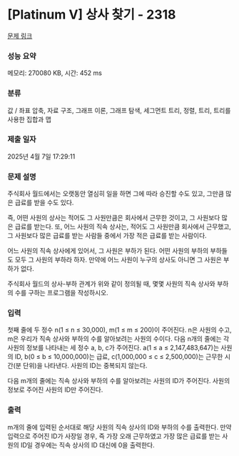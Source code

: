 # [Platinum V] 상사 찾기 - 2318 

[문제 링크](https://www.acmicpc.net/problem/2318) 

### 성능 요약

메모리: 270080 KB, 시간: 452 ms

### 분류

값 / 좌표 압축, 자료 구조, 그래프 이론, 그래프 탐색, 세그먼트 트리, 정렬, 트리, 트리를 사용한 집합과 맵

### 제출 일자

2025년 4월 7일 17:29:11

### 문제 설명

<p>주식회사 월드에서는 오랫동안 열심히 일을 하면 그에 따라 승진할 수도 있고, 그만큼 많은 급료를 받을 수도 있다.</p>

<p>즉, 어떤 사원의 상사는 적어도 그 사원만큼은 회사에서 근무한 것이고, 그 사원보다 많은 급료를 받는다. 또, 어느 사원의 직속 상사는, 적어도 그 사원만큼 회사에서 근무했고, 그 사원보다 많은 급료를 받는 사람들 중에서 가장 적은 급료를 받는 사람이다.</p>

<p>어느 사원의 직속 상사에게 있어서, 그 사원은 부하가 된다. 어떤 사원의 부하의 부하들도 모두 그 사원의 부하라 하자. 만약에 어느 사원이 누구의 상사도 아니면 그 사원은 부하가 없다.</p>

<p>주식회사 월드의 상사-부하 관계가 위와 같이 정의될 때, 몇몇 사원의 직속 상사와 부하의 수를 구하는 프로그램을 작성하시오.</p>

### 입력 

 <p>첫째 줄에 두 정수 n(1 ≤ n ≤ 30,000), m(1 ≤ m ≤ 200)이 주어진다. n은 사원의 수고, m은 우리가 직속 상사와 부하의 수를 알아보려는 사원의 수이다. 다음 n개의 줄에는 각 사원의 정보를 나타내는 세 정수 a, b, c가 주어진다. a(1 ≤ a ≤ 2,147,483,647)는 사원의 ID, b(0 ≤ b ≤ 10,000,000)는 급료, c(1,000,000 ≤ c ≤ 2,500,000)는 근무한 시간(분 단위)을 나타낸다. 사원의 ID는 중복되지 않는다.</p>

<p>다음 m개의 줄에는 직속 상사와 부하의 수를 알아보려는 사원의 ID가 주어진다. 사원의 정보로 주어진 사원의 ID만 주어진다.</p>

### 출력 

 <p>m개의 줄에 입력된 순서대로 해당 사원의 직속 상사의 ID와 부하의 수를 출력한다. 만약 입력으로 주어진 ID가 사장일 경우, 즉 가장 오래 근무하였고 가장 많은 급료를 받는 사원의 ID일 경우에는 직속 상사의 ID 대신에 0을 출력한다.</p>

